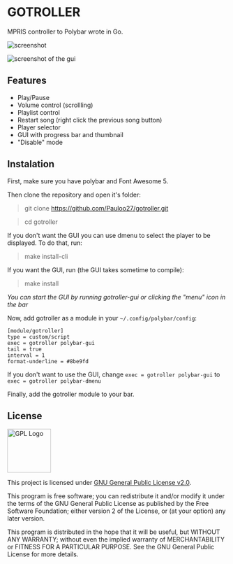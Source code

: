 # GOTROLLER

MPRIS controller to Polybar wrote in Go.

![screenshot](https://i.imgur.com/YJ0pMbG.png)

![screenshot of the gui](https://i.imgur.com/HrEGG2E.png)

## Features

- Play/Pause
- Volume control (scrollling)
- Playlist control
- Restart song (right click the previous song button)
- Player selector
- GUI with progress bar and thumbnail
- "Disable" mode

## Instalation
First, make sure you have polybar and Font Awesome 5.

Then clone the repository and open it's folder:

> git clone https://github.com/Pauloo27/gotroller.git

> cd gotroller

If you don't want the GUI you can use dmenu to select the player to be 
displayed. To do that, run:
> make install-cli

If you want the GUI, run (the GUI takes sometime to compile):
> make install

_You can start the GUI by running gotroller-gui or clicking the "menu" icon
in the bar_

Now, add gotroller as a module in your `~/.config/polybar/config`:
```
[module/gotroller]
type = custom/script
exec = gotroller polybar-gui
tail = true
interval = 1
format-underline = #8be9fd
```

If you don't want to use the GUI, change `exec = gotroller polybar-gui` to 
`exec = gotroller polybar-dmenu`

Finally, add the gotroller module to your bar.

## License

<img src="https://i.imgur.com/AuQQfiB.png" alt="GPL Logo" height="100px" />

This project is licensed under [GNU General Public License v2.0](./LICENSE).

This program is free software; you can redistribute it and/or modify 
it under the terms of the GNU General Public License as published by 
the Free Software Foundation; either version 2 of the License, or
(at your option) any later version.

This program is distributed in the hope that it will be useful,
but WITHOUT ANY WARRANTY; without even the implied warranty of
MERCHANTABILITY or FITNESS FOR A PARTICULAR PURPOSE. See the
GNU General Public License for more details.


